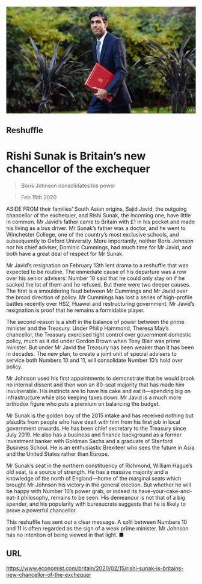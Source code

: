 ![](./images/20200215_BRP005_0.jpg)

## Reshuffle

# Rishi Sunak is Britain’s new chancellor of the exchequer

> Boris Johnson consolidates his power

> Feb 15th 2020

ASIDE FROM their families’ South Asian origins, Sajid Javid, the outgoing chancellor of the exchequer, and Rishi Sunak, the incoming one, have little in common. Mr Javid’s father came to Britain with £1 in his pocket and made his living as a bus driver. Mr Sunak’s father was a doctor, and he went to Winchester College, one of the country’s most exclusive schools, and subsequently to Oxford University. More importantly, neither Boris Johnson nor his chief adviser, Dominic Cummings, had much time for Mr Javid, and both have a great deal of respect for Mr Sunak.

Mr Javid’s resignation on February 13th lent drama to a reshuffle that was expected to be routine. The immediate cause of his departure was a row over his senior advisers: Number 10 said that he could only stay on if he sacked the lot of them and he refused. But there were two deeper causes. The first is a smouldering feud between Mr Cummings and Mr Javid over the broad direction of policy. Mr Cummings has lost a series of high-profile battles recently over HS2, Huawei and restructuring government. Mr Javid’s resignation is proof that he remains a formidable player.

The second reason is a shift in the balance of power between the prime minister and the Treasury. Under Philip Hammond, Theresa May’s chancellor, the Treasury exercised tight control over government domestic policy, much as it did under Gordon Brown when Tony Blair was prime minister. But under Mr Javid the Treasury has been weaker than it has been in decades. The new plan, to create a joint unit of special advisers to service both Numbers 10 and 11, will consolidate Number 10’s hold over policy.

Mr Johnson used his first appointments to demonstrate that he would brook no internal dissent and then won an 80-seat majority that has made him invulnerable. His instincts are to have his cake and eat it—spending big on infrastructure while also keeping taxes down. Mr Javid is a much more orthodox figure who puts a premium on balancing the budget.

Mr Sunak is the golden boy of the 2015 intake and has received nothing but plaudits from people who have dealt with him from his first job in local government onwards. He has been chief secretary to the Treasury since July 2019. He also has a business and finance background as a former investment banker with Goldman Sachs and a graduate of Stanford Business School. He is an enthusiastic Brexiteer who sees the future in Asia and the United States rather than Europe.

Mr Sunak’s seat in the northern constituency of Richmond, William Hague’s old seat, is a source of strength. He has a massive majority and a knowledge of the north of England—home of the marginal seats which brought Mr Johnson his victory in the general election. But whether he will be happy with Number 10’s power grab, or indeed its have-your-cake-and-eat-it philosophy, remains to be seen. His demeanour is not that of a big spender, and his popularity with bureaucrats suggests that he is likely to prove a powerful chancellor.

This reshuffle has sent out a clear message. A split between Numbers 10 and 11 is often regarded as the sign of a weak prime minister. Mr Johnson has no intention of being viewed in that light. ■

## URL

https://www.economist.com/britain/2020/02/15/rishi-sunak-is-britains-new-chancellor-of-the-exchequer
